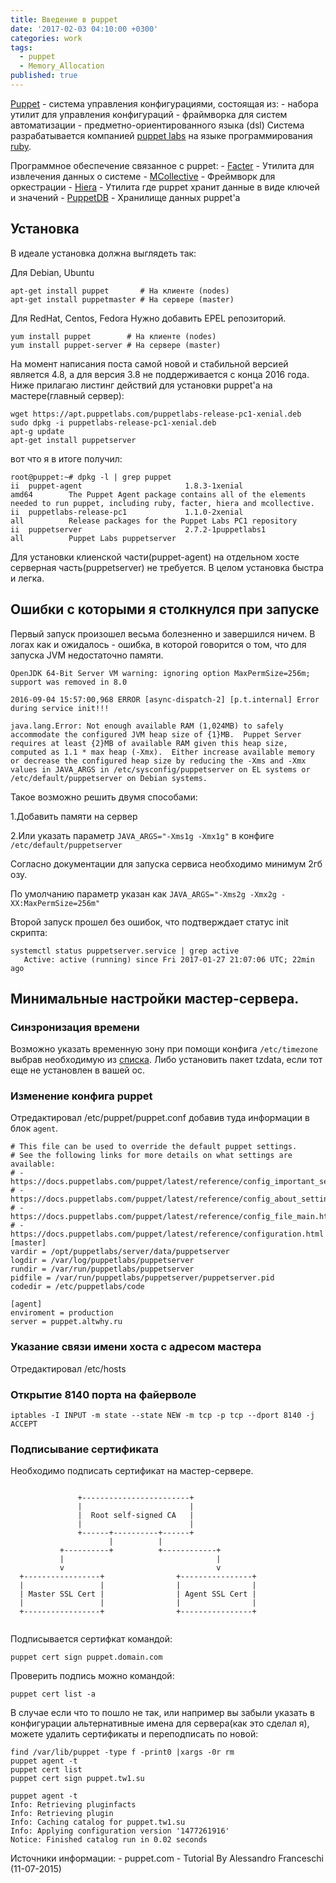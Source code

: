 ```yaml
---
title: Введение в puppet
date: '2017-02-03 04:10:00 +0300'
categories: work
tags:
  - puppet
  - Memory_Allocation
published: true
---
```

[Puppet](https://puppet.com/) - система управления конфигурациями, состоящая из:
    - набора утилит для управления конфигураций
    - фраймворка для систем автоматизации
    - предметно-ориентированного языка (dsl)
Система разрабатывается компанией [puppet labs](http://puppetlabs.com/) на языке программирования [ruby](ruby-lang.org).

Программное обеспечение связанное с puppet:
	- [Facter](https://docs.puppet.com/facter/) - Утилита для извлечения данных о системе
    - [MCollective](https://docs.puppet.com/mcollective/) - Фреймворк для оркестрации
    - [Hiera](https://docs.puppet.com/hiera/1/) - Утилита где puppet хранит данные в виде ключей и значений
    - [PuppetDB](https://docs.puppet.com/puppetdb/1/) - Хранилище данных puppet'a
    
## Установка

В идеале установка должна выглядеть так:

Для Debian, Ubuntu

```
apt-get install puppet       # На клиенте (nodes)
apt-get install puppetmaster # На сервере (master)
```

Для RedHat, Centos, Fedora
Нужно добавить EPEL репозиторий.

```
yum install puppet        # На клиенте (nodes)
yum install puppet-server # На сервере (master)
```

На момент написания поста самой новой и стабильной версией является 4.8, а  для версия 3.8 не поддерживается с конца 2016 года.
Ниже прилагаю листинг действий для установки puppet'a на мастере(главный сервер):

```
wget https://apt.puppetlabs.com/puppetlabs-release-pc1-xenial.deb
sudo dpkg -i puppetlabs-release-pc1-xenial.deb
apt-g update
apt-get install puppetserver

```

вот что я в итоге получил:

```
root@puppet:~# dpkg -l | grep puppet
ii  puppet-agent                       1.8.3-1xenial                   amd64        The Puppet Agent package contains all of the elements needed to run puppet, including ruby, facter, hiera and mcollective.
ii  puppetlabs-release-pc1             1.1.0-2xenial                   all          Release packages for the Puppet Labs PC1 repository
ii  puppetserver                       2.7.2-1puppetlabs1              all          Puppet Labs puppetserver
```

Для установки клиенской части(puppet-agent) на отдельном хосте серверная часть(puppetserver) не требуется. В целом установка быстра и легка.

## Ошибки с которыми я столкнулся при запуске

Первый запуск произошел весьма болезненно и завершился ничем. В логах как и ожидалось - ошибка, в которой говорится о том, что для запуска JVM недостаточно памяти.

```
OpenJDK 64-Bit Server VM warning: ignoring option MaxPermSize=256m; support was removed in 8.0
```

```
2016-09-04 15:57:00,968 ERROR [async-dispatch-2] [p.t.internal] Error during service init!!!

java.lang.Error: Not enough available RAM (1,024MB) to safely accommodate the configured JVM heap size of {1}MB.  Puppet Server requires at least {2}MB of available RAM given this heap size, computed as 1.1 * max heap (-Xmx).  Either increase available memory or decrease the configured heap size by reducing the -Xms and -Xmx values in JAVA_ARGS in /etc/sysconfig/puppetserver on EL systems or /etc/default/puppetserver on Debian systems.
```

Такое возможно решить двумя способами:

1.Добавить памяти на сервер

2.Или указать параметр `JAVA_ARGS="-Xms1g -Xmx1g"`  в конфиге `/etc/default/puppetserver`

Согласно документации для запуска сервиса необходимо минимум 2гб озу.

По умолчанию параметр указан как `JAVA_ARGS="-Xms2g -Xmx2g -XX:MaxPermSize=256m"`

Второй запуск прошел без ошибок, что подтверждает статус init скрипта:

```
systemctl status puppetserver.service | grep active
   Active: active (running) since Fri 2017-01-27 21:07:06 UTC; 22min ago
```

## Минимальные настройки мастер-сервера.

### Синзронизация времени
Возможно указать  временную зону при помощи конфига `/etc/timezone` выбрав необходимую из [списка](https://en.wikipedia.org/wiki/List_of_tz_database_time_zones).
Либо установить пакет tzdata, если тот еще не установлен в вашей ос.

### Изменение конфига puppet
Отредактировал /etc/puppet/puppet.conf добавив туда информации в блок `agent`.

```
# This file can be used to override the default puppet settings.
# See the following links for more details on what settings are available:
# - https://docs.puppetlabs.com/puppet/latest/reference/config_important_settings.html
# - https://docs.puppetlabs.com/puppet/latest/reference/config_about_settings.html
# - https://docs.puppetlabs.com/puppet/latest/reference/config_file_main.html
# - https://docs.puppetlabs.com/puppet/latest/reference/configuration.html
[master]
vardir = /opt/puppetlabs/server/data/puppetserver
logdir = /var/log/puppetlabs/puppetserver
rundir = /var/run/puppetlabs/puppetserver
pidfile = /var/run/puppetlabs/puppetserver/puppetserver.pid
codedir = /etc/puppetlabs/code

[agent]
enviroment = production
server = puppet.altwhy.ru
```

### Указание связи имени хоста с адресом мастера
Отредактировал /etc/hosts

### Открытие 8140 порта на файерволе

```
iptables -I INPUT -m state --state NEW -m tcp -p tcp --dport 8140 -j ACCEPT
```

### Подписывание сертификата

Необходимо подписать сертификат на мастер-сервере.

```

			   +------------------------+
               |                        |
               |  Root self-signed CA   |
               |                        |
               +------+----------+------+
                      |          |
           +----------+          +------------+
           |                                  |
           v                                  v
  +-----------------+                +----------------+
  |                 |                |                |
  | Master SSL Cert |                | Agent SSL Cert |
  |                 |                |                |
  +-----------------+                +----------------+
  
 ```

Подписывается сертифкат командой:

`puppet cert sign puppet.domain.com`

Проверить подпись можно командой:

`puppet cert list -a`

В случае если что то пошло не так, или например вы забыли указать в конфигурации альтернативные имена для сервера(как это сделал я), можете удалить сертификаты и переподписать по новой:

```
find /var/lib/puppet -type f -print0 |xargs -0r rm
puppet agent -t
puppet cert list
puppet cert sign puppet.tw1.su

```

```
puppet agent -t
Info: Retrieving pluginfacts
Info: Retrieving plugin
Info: Caching catalog for puppet.tw1.su
Info: Applying configuration version '1477261916'
Notice: Finished catalog run in 0.02 seconds

```




Источники информации:
	- puppet.com
    - Tutorial By Alessandro Franceschi (11-07-2015)

